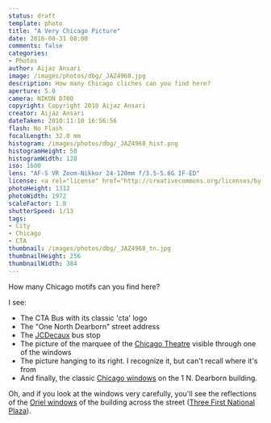 ```yaml
---
status: draft
template: photo
title: "A Very Chicago Picture"
date: 2016-08-31 08:00
comments: false
categories:
- Photos
author: Aijaz Ansari
image: /images/photos/dbg/_JAZ4968.jpg
description: How many Chicago cliches can you find here?
aperture: 5.0
camera: NIKON D700
copyright: Copyright 2010 Aijaz Ansari
creator: Aijaz Ansari
dateTaken: 2010:11:10 16:56:56
flash: No Flash
focalLength: 32.0 mm
histogram: /images/photos/dbg/_JAZ4968_hist.png
histogramHeight: 50
histogramWidth: 128
iso: 1600
lens: "AF-S VR Zoom-Nikkor 24-120mm f/3.5-5.6G IF-ED"
license: <a rel="license" href="http://creativecommons.org/licenses/by-nc-nd/3.0/deed.en_US"><img alt="Creative Commons License" style="border-width:0" src="http://i.creativecommons.org/l/by-nc-nd/3.0/88x31.png" /></a>
photoHeight: 1312
photoWidth: 1972
scaleFactor: 1.0
shutterSpeed: 1/13
tags: 
- City
- Chicago
- CTA
thumbnail: /images/photos/dbg/_JAZ4968_tn.jpg
thumbnailHeight: 256
thumbnailWidth: 384
---
```


How many Chicago motifs can you find here?

I see: 

- The CTA Bus with its classic 'cta' logo
- The "One North Dearborn" street address
- The [JCDecaux](http://www.jcdecauxna.com/street-furniture/chicago/advertising-chicago) bus stop
- The picture of the marquee of the [Chicago Theatre](https://en.wikipedia.org/wiki/Chicago_Theatre#/media/File:Chicago_Theatre_sign_Close_up.jpg) visible through one of the windows
- The picture hanging to its right. I recognize it, but can't recall where it's from
- And finally, the classic [Chicago windows](https://en.wikipedia.org/wiki/Chicago_school_(architecture)) on the 1 N. Dearborn building. 

Oh, and if you look at the windows very carefully, you'll see the reflections of the [Oriel windows](https://en.wikipedia.org/wiki/Oriel_window) of the building across the street ([Three First National Plaza](http://photos.wikimapia.org/p/00/02/24/49/68_full.jpeg)). 

